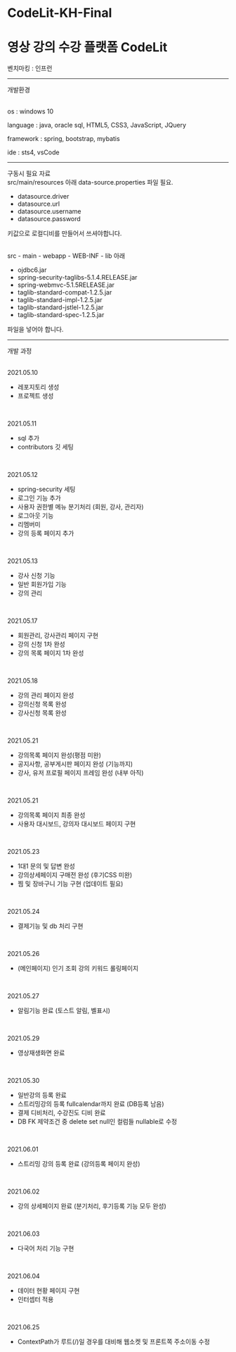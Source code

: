 # CodeLit-KH-Final



영상 강의 수강 플랫폼 CodeLit
==============================

벤치마킹 : 인프런


------------------------------------------
개발환경
<br/><br/>

os : windows 10

language : java, oracle sql, HTML5, CSS3, JavaScript, JQuery

framework : spring, bootstrap, mybatis

ide : sts4, vsCode

------------------------------------------
구동시 필요 자료
<br/>
src/main/resources 아래 data-source.properties 파일 필요.
 - datasource.driver
 - datasource.url
 - datasource.username
 - datasource.password

키값으로 로컬디비를 만들어서 쓰셔야합니다.
<br/><br/>

src - main - webapp - WEB-INF - lib 아래
 - ojdbc6.jar
 - spring-security-taglibs-5.1.4.RELEASE.jar
 - spring-webmvc-5.1.5RELEASE.jar
 - taglib-standard-compat-1.2.5.jar
 - taglib-standard-impl-1.2.5.jar
 - taglib-standard-jstlel-1.2.5.jar
 - taglib-standard-spec-1.2.5.jar

파일을 넣어야 합니다.

------------------------------------------
개발 과정
<br/><br/>

2021.05.10
* 레포지토리 생성 
* 프로젝트 생성
<br/>

2021.05.11
* sql 추가  
* contributors 깃 세팅
<br/>

2021.05.12
* spring-security 세팅
* 로그인 기능 추가
* 사용자 권한별 메뉴 분기처리 (회원, 강사, 관리자)
* 로그아웃 기능
* 리멤버미 
* 강의 등록 페이지 추가
<br/>

2021.05.13
* 강사 신청 기능
* 일반 회원가입 기능
* 강의 관리
<br/>

2021.05.17
* 회원관리, 강사관리 페이지 구현
* 강의 신청 1차 완성
* 강의 목록 페이지 1차 완성
<br/>

2021.05.18
* 강의 관리 페이지 완성
* 강의신청 목록 완성
* 강사신청 목록 완성
<br/>

2021.05.21
* 강의목록 페이지 완성(평점 미완)
* 공지사항, 공부게시판 페이지 완성 (기능까지)
* 강사, 유저 프로필 페이지 프레임 완성 (내부 아직)
<br/>

2021.05.21
* 강의목록 페이지 최종 완성
* 사용자 대시보드, 강의자 대시보드 페이지 구현
<br/>

2021.05.23
* 1대1 문의 및 답변 완성
* 강의상세페이지 구매전 완성 (후기CSS 미완)
* 찜 및 장바구니 기능 구현 (업데이트 필요)
<br/>

2021.05.24
* 결제기능 및 db 처리 구현
<br/>

2021.05.26
* (메인페이지) 인기 조회 강의 키워드 롤링페이지
<br/>

2021.05.27
* 알림기능 완료 (토스트 알림, 벨표시)
<br/>

2021.05.29
* 영상재생화면 완료
<br/>

2021.05.30
* 일반강의 등록 완료
* 스트리밍강의 등록 fullcalendar까지 완료 (DB등록 남음)
* 결제 디비처리, 수강진도 디비 완료
* DB FK 제약조건 중 delete set null인 컬럼들 nullable로 수정
<br/>

2021.06.01
* 스트리밍 강의 등록 완료 (강의등록 페이지 완성)
<br/>

2021.06.02
* 강의 상세페이지 완료 (분기처리, 후기등록 기능 모두 완성)
<br/>

2021.06.03
* 다국어 처리 기능 구현
<br/>

2021.06.04
* 데이터 현황 페이지 구현
* 인터셉터 적용
<br/>

2021.06.25
* ContextPath가 루트(/)일 경우를 대비해 웹소켓 및 프론트쪽 주소이동 수정
